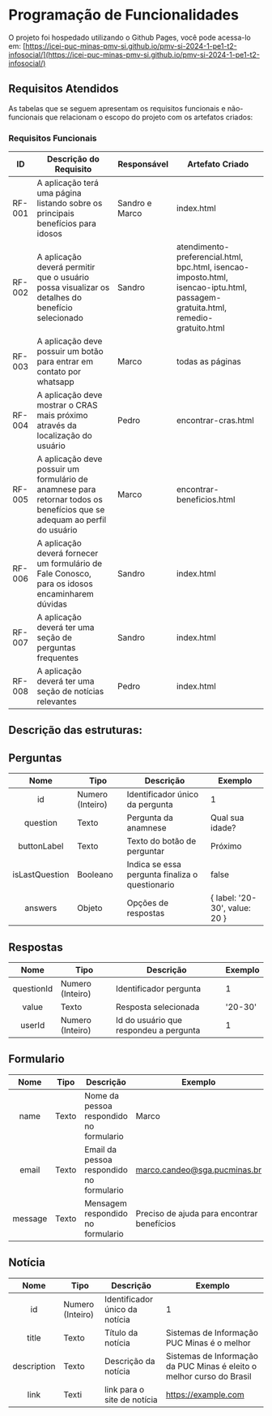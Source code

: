 # Programação de Funcionalidades

O projeto foi hospedado utilizando o Github Pages, você pode acessa-lo em: [https://icei-puc-minas-pmv-si.github.io/pmv-si-2024-1-pe1-t2-infosocial/](https://icei-puc-minas-pmv-si.github.io/pmv-si-2024-1-pe1-t2-infosocial/)

## Requisitos Atendidos

As tabelas que se seguem apresentam os requisitos funcionais e não-funcionais que relacionam o escopo do projeto com os artefatos criados:

### Requisitos Funcionais

|ID    | Descrição do Requisito | Responsável | Artefato Criado |
|------|------------------------|------------|-----------------|
|RF-001| A aplicação terá uma página listando sobre os principais benefícios para idosos | Sandro e Marco | index.html |
|RF-002| A aplicação deverá permitir que o usuário possa visualizar os detalhes do benefício selecionado | Sandro | atendimento-preferencial.html, bpc.html, isencao-imposto.html, isencao-iptu.html, passagem-gratuita.html, remedio-gratuito.html |
|RF-003| A aplicação deve possuir um botão para entrar em contato por whatsapp | Marco | todas as páginas |
|RF-004| A aplicação deve mostrar o CRAS mais próximo através da localização do usuário | Pedro | encontrar-cras.html |
|RF-005| A aplicação deve possuir um formulário de anamnese para retornar todos os benefícios que se adequam ao perfil do usuário | Marco | encontrar-beneficios.html |
|RF-006| A aplicação deverá fornecer um formulário de Fale Conosco, para os idosos encaminharem dúvidas | Sandro | index.html |
|RF-007| A aplicação deverá ter uma seção de perguntas frequentes | Sandro | index.html |
|RF-008| A aplicação deverá ter uma seção de notícias relevantes | Pedro | index.html |

## Descrição das estruturas:

## Perguntas
|  **Nome**      | **Tipo**          | **Descrição**                             | **Exemplo**                                    |
|:--------------:|-------------------|-------------------------------------------|------------------------------------------------|
| id             | Numero (Inteiro)  | Identificador único da pergunta            | 1                                              |
| question         | Texto             | Pergunta da anamnese                         | Qual sua idade?                                   |
| buttonLabel       | Texto             | Texto do botão de perguntar                       | Próximo                           |
| isLastQuestion  | Booleano  | Indica se essa pergunta finaliza o questionario | false                                             |
| answers         | Objeto             | Opções de respostas                         | { label: '20-30', value: 20 }                                   |

## Respostas
|  **Nome**      | **Tipo**          | **Descrição**                             | **Exemplo**                                    |
|:--------------:|-------------------|-------------------------------------------|------------------------------------------------|
| questionId             | Numero (Inteiro)  | Identificador pergunta            | 1                                              |
| value             | Texto  | Resposta selecionada            | '20-30'                                              |
| userId             | Numero (Inteiro)  | Id do usuário que respondeu a pergunta            | 1                                     |

## Formulario
|  **Nome**      | **Tipo**          | **Descrição**                             | **Exemplo**                                    |
|:--------------:|-------------------|-------------------------------------------|------------------------------------------------|
| name             | Texto  | Nome da pessoa respondido no formulario            | Marco                                              |
| email             | Texto  | Email da pessoa respondido no formulario            | marco.candeo@sga.pucminas.br                                              |
| message             | Texto  | Mensagem respondido no formulario            | Preciso de ajuda para encontrar benefícios                                              |

## Notícia
|  **Nome**      | **Tipo**          | **Descrição**                             | **Exemplo**                                    |
|:--------------:|-------------------|-------------------------------------------|------------------------------------------------|
| id             | Numero (Inteiro)  | Identificador único da notícia            | 1                                              |
| title         | Texto             | Título da notícia                         | Sistemas de Informação PUC Minas é o melhor                                   |
| description       | Texto             | Descrição da notícia                       | Sistemas de Informação da PUC Minas é eleito o melhor curso do Brasil                            |
| link  | Texti  | link para o site de notícia | https://example.com                                              |

